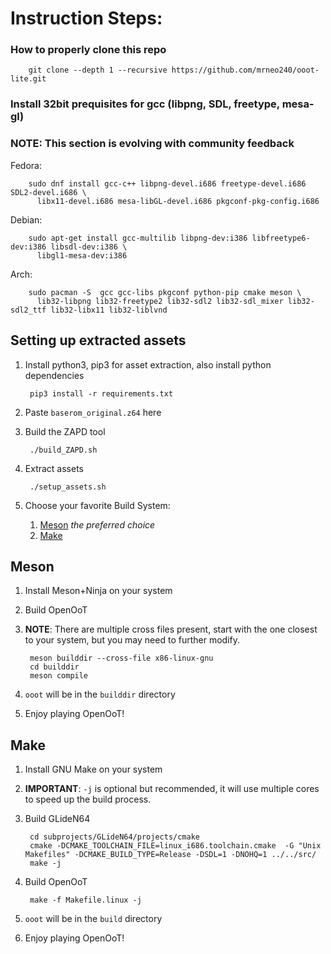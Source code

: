 # Instruction Steps:
### How to properly clone this repo

        git clone --depth 1 --recursive https://github.com/mrneo240/ooot-lite.git
### Install 32bit prequisites for gcc (libpng, SDL, freetype, mesa-gl)
### **NOTE**: This section is evolving with community feedback
  Fedora:

        sudo dnf install gcc-c++ libpng-devel.i686 freetype-devel.i686 SDL2-devel.i686 \
          libx11-devel.i686 mesa-libGL-devel.i686 pkgconf-pkg-config.i686
  Debian:

        sudo apt-get install gcc-multilib libpng-dev:i386 libfreetype6-dev:i386 libsdl-dev:i386 \
          libgl1-mesa-dev:i386
  Arch:

        sudo pacman -S  gcc gcc-libs pkgconf python-pip cmake meson \
          lib32-libpng lib32-freetype2 lib32-sdl2 lib32-sdl_mixer lib32-sdl2_ttf lib32-libx11 lib32-liblvnd

## Setting up extracted assets

1. Install python3, pip3 for asset extraction, also install python dependencies

        pip3 install -r requirements.txt

1. Paste `baserom_original.z64` here
1. Build the ZAPD tool

        ./build_ZAPD.sh
1. Extract assets

        ./setup_assets.sh

1. Choose your favorite Build System:
      1. [Meson](#Meson) *the preferred choice*
      2. [Make](#Make)

## Meson
1. Install Meson+Ninja on your system
1. Build OpenOoT
1. **NOTE**: There are multiple cross files present, start with the one closest to your system, but you may need to further modify.

        meson builddir --cross-file x86-linux-gnu
        cd builddir
        meson compile
1. `ooot` will be in the `builddir` directory
1. Enjoy playing OpenOoT!

## Make
1. Install GNU Make on your system
1. **IMPORTANT**: `-j` is optional but recommended, it will use multiple cores to speed up the build process.
1. Build GLideN64

        cd subprojects/GLideN64/projects/cmake
        cmake -DCMAKE_TOOLCHAIN_FILE=linux_i686.toolchain.cmake  -G "Unix Makefiles" -DCMAKE_BUILD_TYPE=Release -DSDL=1 -DNOHQ=1 ../../src/
        make -j

1. Build OpenOoT

        make -f Makefile.linux -j
1. `ooot` will be in the `build` directory
1. Enjoy playing OpenOoT!